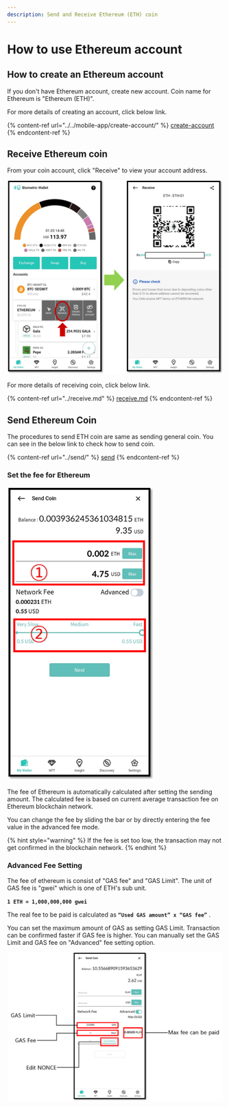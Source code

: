 ```yaml
---
description: Send and Receive Ethereum (ETH) coin
---
```


# How to use Ethereum account

## How to create an Ethereum account

If you don't have Ethereum account, create new account. Coin name for Ethereum is "Ethereum (ETH)".

For more details of creating an account, click below link.

{% content-ref url="../../mobile-app/create-account/" %}
[create-account](../../mobile-app/create-account/)
{% endcontent-ref %}

## Receive Ethereum coin

From your coin account, click "Receive" to view your account address.

<div align="left">

<img src="../../.gitbook/assets/이더리움-eng01.png" alt="" width="563">

</div>

For more details of receiving coin, click below link.

{% content-ref url="../receive.md" %}
[receive.md](../receive.md)
{% endcontent-ref %}

## Send Ethereum Coin

The procedures to send ETH coin are same as sending general coin. You can see in the below link to check how to send coin.

{% content-ref url="../send/" %}
[send](../send/)
{% endcontent-ref %}

### Set the fee for Ethereum

<div align="left">

<img src="../../.gitbook/assets/이더리움-eng02.png" alt="" width="344">

</div>

The fee of Ethereum is automatically calculated after setting the sending amount. The calculated fee is based on current average transaction fee on Ethereum blockchain network.

You can change the fee by sliding the bar or by directly entering the fee value in the advanced fee mode.

{% hint style="warning" %}
If the fee is set too low, the transaction may not get confirmed in the blockchain network.
{% endhint %}

### Advanced Fee Setting

The fee of ethereum is consist of "GAS fee" and "GAS Limit". The unit of GAS fee is "gwei" which is one of ETH's sub unit.

**`1 ETH = 1,000,000,000 gwei`**

The real fee to be paid is calculated as **`“Used GAS amount” x “GAS fee”`** .

You can set the maximum amount of GAS as setting GAS Limit. Transaction can be confirmed faster if GAS fee is higher. You can manually set the GAS Limit and GAS fee on "Advanced" fee setting option.

<div align="left">

<img src="../../.gitbook/assets/이더리움-eng03.png" alt="">

</div>
